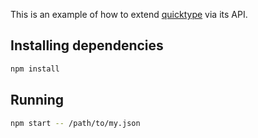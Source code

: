 This is an example of how to extend [quicktype](https://github.com/quicktype/quicktype) via its API.

## Installing dependencies

```sh
npm install
```

## Running

```sh
npm start -- /path/to/my.json
```
